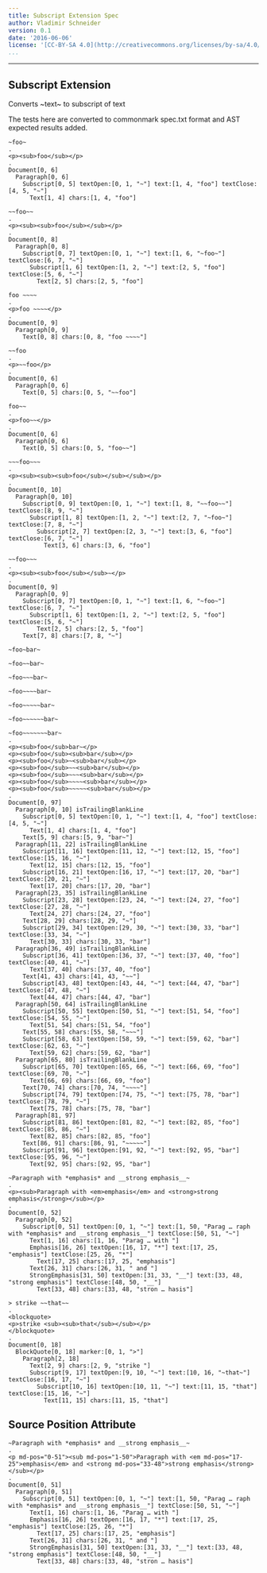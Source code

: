 ```yaml
---
title: Subscript Extension Spec
author: Vladimir Schneider
version: 0.1
date: '2016-06-06'
license: '[CC-BY-SA 4.0](http://creativecommons.org/licenses/by-sa/4.0/)'
...
```


---

## Subscript Extension

Converts ~text~ to subscript of text

The tests here are converted to commonmark spec.txt format and AST expected results added.

```````````````````````````````` example Subscript Extension: 1
~foo~
.
<p><sub>foo</sub></p>
.
Document[0, 6]
  Paragraph[0, 6]
    Subscript[0, 5] textOpen:[0, 1, "~"] text:[1, 4, "foo"] textClose:[4, 5, "~"]
      Text[1, 4] chars:[1, 4, "foo"]
````````````````````````````````


```````````````````````````````` example Subscript Extension: 2
~~foo~~
.
<p><sub><sub>foo</sub></sub></p>
.
Document[0, 8]
  Paragraph[0, 8]
    Subscript[0, 7] textOpen:[0, 1, "~"] text:[1, 6, "~foo~"] textClose:[6, 7, "~"]
      Subscript[1, 6] textOpen:[1, 2, "~"] text:[2, 5, "foo"] textClose:[5, 6, "~"]
        Text[2, 5] chars:[2, 5, "foo"]
````````````````````````````````


```````````````````````````````` example Subscript Extension: 3
foo ~~~~
.
<p>foo ~~~~</p>
.
Document[0, 9]
  Paragraph[0, 9]
    Text[0, 8] chars:[0, 8, "foo ~~~~"]
````````````````````````````````


```````````````````````````````` example Subscript Extension: 4
~~foo
.
<p>~~foo</p>
.
Document[0, 6]
  Paragraph[0, 6]
    Text[0, 5] chars:[0, 5, "~~foo"]
````````````````````````````````


```````````````````````````````` example Subscript Extension: 5
foo~~
.
<p>foo~~</p>
.
Document[0, 6]
  Paragraph[0, 6]
    Text[0, 5] chars:[0, 5, "foo~~"]
````````````````````````````````


```````````````````````````````` example Subscript Extension: 6
~~~foo~~~
.
<p><sub><sub><sub>foo</sub></sub></sub></p>
.
Document[0, 10]
  Paragraph[0, 10]
    Subscript[0, 9] textOpen:[0, 1, "~"] text:[1, 8, "~~foo~~"] textClose:[8, 9, "~"]
      Subscript[1, 8] textOpen:[1, 2, "~"] text:[2, 7, "~foo~"] textClose:[7, 8, "~"]
        Subscript[2, 7] textOpen:[2, 3, "~"] text:[3, 6, "foo"] textClose:[6, 7, "~"]
          Text[3, 6] chars:[3, 6, "foo"]
````````````````````````````````


```````````````````````````````` example Subscript Extension: 7
~~foo~~~
.
<p><sub><sub>foo</sub></sub>~</p>
.
Document[0, 9]
  Paragraph[0, 9]
    Subscript[0, 7] textOpen:[0, 1, "~"] text:[1, 6, "~foo~"] textClose:[6, 7, "~"]
      Subscript[1, 6] textOpen:[1, 2, "~"] text:[2, 5, "foo"] textClose:[5, 6, "~"]
        Text[2, 5] chars:[2, 5, "foo"]
    Text[7, 8] chars:[7, 8, "~"]
````````````````````````````````


```````````````````````````````` example Subscript Extension: 8
~foo~bar~

~foo~~bar~

~foo~~~bar~

~foo~~~~bar~

~foo~~~~~bar~

~foo~~~~~~bar~

~foo~~~~~~~bar~
.
<p><sub>foo</sub>bar~</p>
<p><sub>foo</sub><sub>bar</sub></p>
<p><sub>foo</sub>~<sub>bar</sub></p>
<p><sub>foo</sub>~~<sub>bar</sub></p>
<p><sub>foo</sub>~~~<sub>bar</sub></p>
<p><sub>foo</sub>~~~~<sub>bar</sub></p>
<p><sub>foo</sub>~~~~~<sub>bar</sub></p>
.
Document[0, 97]
  Paragraph[0, 10] isTrailingBlankLine
    Subscript[0, 5] textOpen:[0, 1, "~"] text:[1, 4, "foo"] textClose:[4, 5, "~"]
      Text[1, 4] chars:[1, 4, "foo"]
    Text[5, 9] chars:[5, 9, "bar~"]
  Paragraph[11, 22] isTrailingBlankLine
    Subscript[11, 16] textOpen:[11, 12, "~"] text:[12, 15, "foo"] textClose:[15, 16, "~"]
      Text[12, 15] chars:[12, 15, "foo"]
    Subscript[16, 21] textOpen:[16, 17, "~"] text:[17, 20, "bar"] textClose:[20, 21, "~"]
      Text[17, 20] chars:[17, 20, "bar"]
  Paragraph[23, 35] isTrailingBlankLine
    Subscript[23, 28] textOpen:[23, 24, "~"] text:[24, 27, "foo"] textClose:[27, 28, "~"]
      Text[24, 27] chars:[24, 27, "foo"]
    Text[28, 29] chars:[28, 29, "~"]
    Subscript[29, 34] textOpen:[29, 30, "~"] text:[30, 33, "bar"] textClose:[33, 34, "~"]
      Text[30, 33] chars:[30, 33, "bar"]
  Paragraph[36, 49] isTrailingBlankLine
    Subscript[36, 41] textOpen:[36, 37, "~"] text:[37, 40, "foo"] textClose:[40, 41, "~"]
      Text[37, 40] chars:[37, 40, "foo"]
    Text[41, 43] chars:[41, 43, "~~"]
    Subscript[43, 48] textOpen:[43, 44, "~"] text:[44, 47, "bar"] textClose:[47, 48, "~"]
      Text[44, 47] chars:[44, 47, "bar"]
  Paragraph[50, 64] isTrailingBlankLine
    Subscript[50, 55] textOpen:[50, 51, "~"] text:[51, 54, "foo"] textClose:[54, 55, "~"]
      Text[51, 54] chars:[51, 54, "foo"]
    Text[55, 58] chars:[55, 58, "~~~"]
    Subscript[58, 63] textOpen:[58, 59, "~"] text:[59, 62, "bar"] textClose:[62, 63, "~"]
      Text[59, 62] chars:[59, 62, "bar"]
  Paragraph[65, 80] isTrailingBlankLine
    Subscript[65, 70] textOpen:[65, 66, "~"] text:[66, 69, "foo"] textClose:[69, 70, "~"]
      Text[66, 69] chars:[66, 69, "foo"]
    Text[70, 74] chars:[70, 74, "~~~~"]
    Subscript[74, 79] textOpen:[74, 75, "~"] text:[75, 78, "bar"] textClose:[78, 79, "~"]
      Text[75, 78] chars:[75, 78, "bar"]
  Paragraph[81, 97]
    Subscript[81, 86] textOpen:[81, 82, "~"] text:[82, 85, "foo"] textClose:[85, 86, "~"]
      Text[82, 85] chars:[82, 85, "foo"]
    Text[86, 91] chars:[86, 91, "~~~~~"]
    Subscript[91, 96] textOpen:[91, 92, "~"] text:[92, 95, "bar"] textClose:[95, 96, "~"]
      Text[92, 95] chars:[92, 95, "bar"]
````````````````````````````````


```````````````````````````````` example Subscript Extension: 9
~Paragraph with *emphasis* and __strong emphasis__~
.
<p><sub>Paragraph with <em>emphasis</em> and <strong>strong emphasis</strong></sub></p>
.
Document[0, 52]
  Paragraph[0, 52]
    Subscript[0, 51] textOpen:[0, 1, "~"] text:[1, 50, "Parag … raph with *emphasis* and __strong emphasis__"] textClose:[50, 51, "~"]
      Text[1, 16] chars:[1, 16, "Parag … with "]
      Emphasis[16, 26] textOpen:[16, 17, "*"] text:[17, 25, "emphasis"] textClose:[25, 26, "*"]
        Text[17, 25] chars:[17, 25, "emphasis"]
      Text[26, 31] chars:[26, 31, " and "]
      StrongEmphasis[31, 50] textOpen:[31, 33, "__"] text:[33, 48, "strong emphasis"] textClose:[48, 50, "__"]
        Text[33, 48] chars:[33, 48, "stron … hasis"]
````````````````````````````````


```````````````````````````````` example Subscript Extension: 10
> strike ~~that~~
.
<blockquote>
<p>strike <sub><sub>that</sub></sub></p>
</blockquote>
.
Document[0, 18]
  BlockQuote[0, 18] marker:[0, 1, ">"]
    Paragraph[2, 18]
      Text[2, 9] chars:[2, 9, "strike "]
      Subscript[9, 17] textOpen:[9, 10, "~"] text:[10, 16, "~that~"] textClose:[16, 17, "~"]
        Subscript[10, 16] textOpen:[10, 11, "~"] text:[11, 15, "that"] textClose:[15, 16, "~"]
          Text[11, 15] chars:[11, 15, "that"]
````````````````````````````````


## Source Position Attribute

```````````````````````````````` example(Source Position Attribute: 1) options(src-pos)
~Paragraph with *emphasis* and __strong emphasis__~
.
<p md-pos="0-51"><sub md-pos="1-50">Paragraph with <em md-pos="17-25">emphasis</em> and <strong md-pos="33-48">strong emphasis</strong></sub></p>
.
Document[0, 51]
  Paragraph[0, 51]
    Subscript[0, 51] textOpen:[0, 1, "~"] text:[1, 50, "Parag … raph with *emphasis* and __strong emphasis__"] textClose:[50, 51, "~"]
      Text[1, 16] chars:[1, 16, "Parag … with "]
      Emphasis[16, 26] textOpen:[16, 17, "*"] text:[17, 25, "emphasis"] textClose:[25, 26, "*"]
        Text[17, 25] chars:[17, 25, "emphasis"]
      Text[26, 31] chars:[26, 31, " and "]
      StrongEmphasis[31, 50] textOpen:[31, 33, "__"] text:[33, 48, "strong emphasis"] textClose:[48, 50, "__"]
        Text[33, 48] chars:[33, 48, "stron … hasis"]
````````````````````````````````


